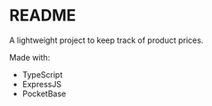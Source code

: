 # README

A lightweight project to keep track of product prices.

Made with:

- TypeScript
- ExpressJS
- PocketBase
